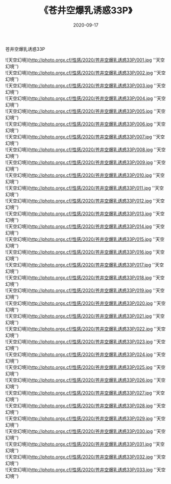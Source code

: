﻿---
layout: post
title: 《苍井空爆乳诱惑33P》
date: 2020-09-17
img: http://photo.orgx.cf/性感/2020/苍井空爆乳诱惑33P/000.jpg
tags: [美女,性感,泳衣]
---

苍井空爆乳诱惑33P



![天空幻境](http://photo.orgx.cf/性感/2020/苍井空爆乳诱惑33P/001.jpg ''天空幻境'')<br>
![天空幻境](http://photo.orgx.cf/性感/2020/苍井空爆乳诱惑33P/002.jpg ''天空幻境'')<br>
![天空幻境](http://photo.orgx.cf/性感/2020/苍井空爆乳诱惑33P/003.jpg ''天空幻境'')<br>
![天空幻境](http://photo.orgx.cf/性感/2020/苍井空爆乳诱惑33P/004.jpg ''天空幻境'')<br>
![天空幻境](http://photo.orgx.cf/性感/2020/苍井空爆乳诱惑33P/005.jpg ''天空幻境'')<br>
![天空幻境](http://photo.orgx.cf/性感/2020/苍井空爆乳诱惑33P/006.jpg ''天空幻境'')<br>
![天空幻境](http://photo.orgx.cf/性感/2020/苍井空爆乳诱惑33P/007.jpg ''天空幻境'')<br>
![天空幻境](http://photo.orgx.cf/性感/2020/苍井空爆乳诱惑33P/008.jpg ''天空幻境'')<br>
![天空幻境](http://photo.orgx.cf/性感/2020/苍井空爆乳诱惑33P/009.jpg ''天空幻境'')<br>
![天空幻境](http://photo.orgx.cf/性感/2020/苍井空爆乳诱惑33P/010.jpg ''天空幻境'')<br>
![天空幻境](http://photo.orgx.cf/性感/2020/苍井空爆乳诱惑33P/011.jpg ''天空幻境'')<br>
![天空幻境](http://photo.orgx.cf/性感/2020/苍井空爆乳诱惑33P/012.jpg ''天空幻境'')<br>
![天空幻境](http://photo.orgx.cf/性感/2020/苍井空爆乳诱惑33P/013.jpg ''天空幻境'')<br>
![天空幻境](http://photo.orgx.cf/性感/2020/苍井空爆乳诱惑33P/014.jpg ''天空幻境'')<br>
![天空幻境](http://photo.orgx.cf/性感/2020/苍井空爆乳诱惑33P/015.jpg ''天空幻境'')<br>
![天空幻境](http://photo.orgx.cf/性感/2020/苍井空爆乳诱惑33P/016.jpg ''天空幻境'')<br>
![天空幻境](http://photo.orgx.cf/性感/2020/苍井空爆乳诱惑33P/017.jpg ''天空幻境'')<br>
![天空幻境](http://photo.orgx.cf/性感/2020/苍井空爆乳诱惑33P/018.jpg ''天空幻境'')<br>
![天空幻境](http://photo.orgx.cf/性感/2020/苍井空爆乳诱惑33P/019.jpg ''天空幻境'')<br>
![天空幻境](http://photo.orgx.cf/性感/2020/苍井空爆乳诱惑33P/020.jpg ''天空幻境'')<br>
![天空幻境](http://photo.orgx.cf/性感/2020/苍井空爆乳诱惑33P/021.jpg ''天空幻境'')<br>
![天空幻境](http://photo.orgx.cf/性感/2020/苍井空爆乳诱惑33P/022.jpg ''天空幻境'')<br>
![天空幻境](http://photo.orgx.cf/性感/2020/苍井空爆乳诱惑33P/023.jpg ''天空幻境'')<br>
![天空幻境](http://photo.orgx.cf/性感/2020/苍井空爆乳诱惑33P/024.jpg ''天空幻境'')<br>
![天空幻境](http://photo.orgx.cf/性感/2020/苍井空爆乳诱惑33P/025.jpg ''天空幻境'')<br>
![天空幻境](http://photo.orgx.cf/性感/2020/苍井空爆乳诱惑33P/026.jpg ''天空幻境'')<br>
![天空幻境](http://photo.orgx.cf/性感/2020/苍井空爆乳诱惑33P/027.jpg ''天空幻境'')<br>
![天空幻境](http://photo.orgx.cf/性感/2020/苍井空爆乳诱惑33P/028.jpg ''天空幻境'')<br>
![天空幻境](http://photo.orgx.cf/性感/2020/苍井空爆乳诱惑33P/029.jpg ''天空幻境'')<br>
![天空幻境](http://photo.orgx.cf/性感/2020/苍井空爆乳诱惑33P/030.jpg ''天空幻境'')<br>
![天空幻境](http://photo.orgx.cf/性感/2020/苍井空爆乳诱惑33P/031.jpg ''天空幻境'')<br>
![天空幻境](http://photo.orgx.cf/性感/2020/苍井空爆乳诱惑33P/032.jpg ''天空幻境'')<br>
![天空幻境](http://photo.orgx.cf/性感/2020/苍井空爆乳诱惑33P/033.jpg ''天空幻境'')<br>